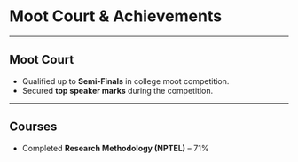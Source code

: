 # Moot Court & Achievements  

---

## Moot Court  
- Qualified up to **Semi-Finals** in college moot competition.  
- Secured **top speaker marks** during the competition.  

---

## Courses  
- Completed **Research Methodology (NPTEL)** – 71%
